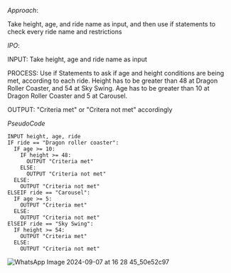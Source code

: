*Approach*:

Take height, age, and ride name as input, and then use if statements to check every ride name and restrictions

*IPO*:

INPUT: Take height, age and ride name as input

PROCESS: Use if Statements to ask if age and height conditions are being met, according to each ride. Height has to be greater than 48 at Dragon Roller Coaster, and 54 at Sky Swing. Age has to be greater than 10 at Dragon Roller Coaster and 5 at Carousel.

OUTPUT: "Criteria met" or "Critera not met" accordingly

*PseudoCode*
```
INPUT height, age, ride
IF ride == "Dragon roller coaster":
  IF age >= 10:
    IF height >= 48:
      OUTPUT "Criteria met"
    ELSE:
      OUTPUT "Criteria not met"
  ELSE:
    OUTPUT "Criteria not met"
ELSEIF ride == "Carousel":
  IF age >= 5:
    OUTPUT "Criteria met"
  ELSE:
    OUTPUT "Criteria not met"
ElSEIF ride == "Sky Swing":
  IF height >= 54:
    OUTPUT "Criteria met"
  ELSE:
    OUTPUT "Criteria not met"
```
![WhatsApp Image 2024-09-07 at 16 28 45_50e52c97](https://github.com/user-attachments/assets/b9b847f6-25ce-4718-bf6e-f99519a6eedb)


